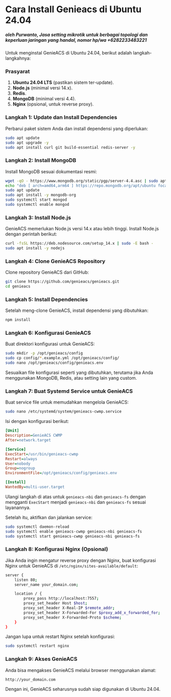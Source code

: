 # Cara Install Genieacs di Ubuntu 24.04
##### oleh Purwanto, Jasa setting mikrotik untuk berbagai topologi dan keperluan jaringan yang handal, nomor hp/wa +6282233483221

Untuk menginstal GenieACS di Ubuntu 24.04, berikut adalah langkah-langkahnya:

### Prasyarat
1. **Ubuntu 24.04 LTS** (pastikan sistem ter-update).
2. **Node.js** (minimal versi 14.x).
3. **Redis**.
4. **MongoDB** (minimal versi 4.4).
5. **Nginx** (opsional, untuk reverse proxy).

### Langkah 1: Update dan Install Dependencies
Perbarui paket sistem Anda dan install dependensi yang diperlukan:
```bash
sudo apt update
sudo apt upgrade -y
sudo apt install curl git build-essential redis-server -y
```

### Langkah 2: Install MongoDB
Install MongoDB sesuai dokumentasi resmi:
```bash
wget -qO - https://www.mongodb.org/static/pgp/server-4.4.asc | sudo apt-key add -
echo "deb [ arch=amd64,arm64 ] https://repo.mongodb.org/apt/ubuntu focal/mongodb-org/4.4 multiverse" | sudo tee /etc/apt/sources.list.d/mongodb-org-4.4.list
sudo apt update
sudo apt install -y mongodb-org
sudo systemctl start mongod
sudo systemctl enable mongod
```

### Langkah 3: Install Node.js
GenieACS memerlukan Node.js versi 14.x atau lebih tinggi. Install Node.js dengan perintah berikut:
```bash
curl -fsSL https://deb.nodesource.com/setup_14.x | sudo -E bash -
sudo apt install -y nodejs
```

### Langkah 4: Clone GenieACS Repository
Clone repository GenieACS dari GitHub:
```bash
git clone https://github.com/genieacs/genieacs.git
cd genieacs
```

### Langkah 5: Install Dependencies
Setelah meng-clone GenieACS, install dependensi yang dibutuhkan:
```bash
npm install
```

### Langkah 6: Konfigurasi GenieACS
Buat direktori konfigurasi untuk GenieACS:
```bash
sudo mkdir -p /opt/genieacs/config
sudo cp config/*.example.yml /opt/genieacs/config/
sudo nano /opt/genieacs/config/genieacs.env
```

Sesuaikan file konfigurasi seperti yang dibutuhkan, terutama jika Anda menggunakan MongoDB, Redis, atau setting lain yang custom.

### Langkah 7: Buat Systemd Service untuk GenieACS
Buat service file untuk memudahkan mengelola GenieACS:
```bash
sudo nano /etc/systemd/system/genieacs-cwmp.service
```

Isi dengan konfigurasi berikut:
```ini
[Unit]
Description=GenieACS CWMP
After=network.target

[Service]
ExecStart=/usr/bin/genieacs-cwmp
Restart=always
User=nobody
Group=nogroup
EnvironmentFile=/opt/genieacs/config/genieacs.env

[Install]
WantedBy=multi-user.target
```

Ulangi langkah di atas untuk `genieacs-nbi` dan `genieacs-fs` dengan mengganti `ExecStart` menjadi `genieacs-nbi` dan `genieacs-fs` sesuai layanannya.

Setelah itu, aktifkan dan jalankan service:
```bash
sudo systemctl daemon-reload
sudo systemctl enable genieacs-cwmp genieacs-nbi genieacs-fs
sudo systemctl start genieacs-cwmp genieacs-nbi genieacs-fs
```

### Langkah 8: Konfigurasi Nginx (Opsional)
Jika Anda ingin mengatur reverse proxy dengan Nginx, buat konfigurasi Nginx untuk GenieACS di `/etc/nginx/sites-available/default`:
```bash
server {
    listen 80;
    server_name your_domain.com;

    location / {
        proxy_pass http://localhost:7557;
        proxy_set_header Host $host;
        proxy_set_header X-Real-IP $remote_addr;
        proxy_set_header X-Forwarded-For $proxy_add_x_forwarded_for;
        proxy_set_header X-Forwarded-Proto $scheme;
    }
}
```

Jangan lupa untuk restart Nginx setelah konfigurasi:
```bash
sudo systemctl restart nginx
```

### Langkah 9: Akses GenieACS
Anda bisa mengakses GenieACS melalui browser menggunakan alamat:
```
http://your_domain.com
```

Dengan ini, GenieACS seharusnya sudah siap digunakan di Ubuntu 24.04.
